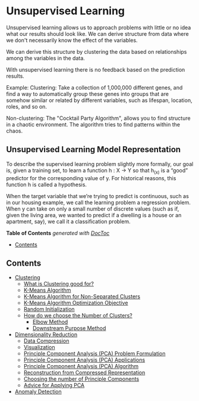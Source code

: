 # Unsupervised Learning

Unsupervised learning allows us to approach problems with little or no idea what our results should look like. We can derive structure from data where we don't necessarily know the effect of the variables.

We can derive this structure by clustering the data based on relationships among the variables in the data.

With unsupervised learning there is no feedback based on the prediction results.

Example: Clustering: Take a collection of 1,000,000 different genes, and find a way to automatically group these genes into groups that are somehow similar or related by different variables, such as lifespan, location, roles, and so on.

Non-clustering: The "Cocktail Party Algorithm", allows you to find structure in a chaotic environment. The algorithm tries to find patterns within the chaos.

## Unsupervised Learning Model Representation

To describe the supervised learning problem slightly more formally, our goal is, given a training set, to learn a function h : X → Y so that h<sub>(x)</sub> is a “good” predictor for the corresponding value of y. For historical reasons, this function h is called a hypothesis.

When the target variable that we’re trying to predict is continuous, such as in our housing example, we call the learning problem a regression problem. When y can take on only a small number of discrete values (such as if, given the living area, we wanted to predict if a dwelling is a house or an apartment, say), we call it a classification problem.

<!-- START doctoc generated TOC please keep comment here to allow auto update -->
<!-- DON'T EDIT THIS SECTION, INSTEAD RE-RUN doctoc TO UPDATE -->
**Table of Contents**  *generated with [DocToc](https://github.com/thlorenz/doctoc)*

- [Contents](#contents)

<!-- END doctoc generated TOC please keep comment here to allow auto update -->

## Contents

- [Clustering](https://github.com/rmolinamir/machine-learning-introduction/tree/main/docs/2-unsupervised-learning/1-clustering/#clustering)
  - [What is Clustering good for?](https://github.com/rmolinamir/machine-learning-introduction/tree/main/docs/2-unsupervised-learning/1-clustering/#what-is-clustering-good-for)
  - [K-Means Algorithm](https://github.com/rmolinamir/machine-learning-introduction/tree/main/docs/2-unsupervised-learning/1-clustering/#k-means-algorithm)
  - [K-Means Algorithm for Non-Separated Clusters](https://github.com/rmolinamir/machine-learning-introduction/tree/main/docs/2-unsupervised-learning/1-clustering/#k-means-algorithm-for-non-separated-clusters)
  - [K-Means Algorithm Optimization Objective](https://github.com/rmolinamir/machine-learning-introduction/tree/main/docs/2-unsupervised-learning/1-clustering/#k-means-algorithm-optimization-objective)
  - [Random Initialization](https://github.com/rmolinamir/machine-learning-introduction/tree/main/docs/2-unsupervised-learning/1-clustering/#random-initialization)
  - [How do we choose the Number of Clusters?](https://github.com/rmolinamir/machine-learning-introduction/tree/main/docs/2-unsupervised-learning/1-clustering/#how-do-we-choose-the-number-of-clusters)
    - [Elbow Method](https://github.com/rmolinamir/machine-learning-introduction/tree/main/docs/2-unsupervised-learning/1-clustering/#elbow-method)
    - [Downstream Purpose Method](https://github.com/rmolinamir/machine-learning-introduction/tree/main/docs/2-unsupervised-learning/1-clustering/#downstream-purpose-method)
- [Dimensionality Reduction](https://github.com/rmolinamir/machine-learning-introduction/tree/main/docs/2-unsupervised-learning/2-dimensionality-reduction/#dimensionality-reduction)
  - [Data Compression](https://github.com/rmolinamir/machine-learning-introduction/tree/main/docs/2-unsupervised-learning/2-dimensionality-reduction/#data-compression)
  - [Visualization](https://github.com/rmolinamir/machine-learning-introduction/tree/main/docs/2-unsupervised-learning/2-dimensionality-reduction/#visualization)
  - [Principle Component Analysis (PCA) Problem Formulation](https://github.com/rmolinamir/machine-learning-introduction/tree/main/docs/2-unsupervised-learning/2-dimensionality-reduction/#principle-component-analysis-pca-problem-formulation)
  - [Principle Component Analysis (PCA) Applications](https://github.com/rmolinamir/machine-learning-introduction/tree/main/docs/2-unsupervised-learning/2-dimensionality-reduction/#principle-component-analysis-pca-applications)
  - [Principle Component Analysis (PCA) Algorithm](https://github.com/rmolinamir/machine-learning-introduction/tree/main/docs/2-unsupervised-learning/2-dimensionality-reduction/#principle-component-analysis-pca-algorithm)
  - [Reconstruction from Compressed Representation](https://github.com/rmolinamir/machine-learning-introduction/tree/main/docs/2-unsupervised-learning/2-dimensionality-reduction/#reconstruction-from-compressed-representation)
  - [Choosing the number of Principle Components](https://github.com/rmolinamir/machine-learning-introduction/tree/main/docs/2-unsupervised-learning/2-dimensionality-reduction/#choosing-the-number-of-principle-components)
  - [Advice for Applying PCA](https://github.com/rmolinamir/machine-learning-introduction/tree/main/docs/2-unsupervised-learning/2-dimensionality-reduction/#advice-for-applying-pca)
- [Anomaly Detection](https://github.com/rmolinamir/machine-learning-introduction/tree/main/docs/2-unsupervised-learning/3-anomaly-detection/#anomaly-detection)
